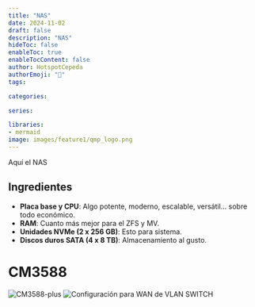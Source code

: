 ```yaml
---
title: "NAS"
date: 2024-11-02
draft: false
description: "NAS"
hideToc: false
enableToc: true
enableTocContent: false
author: HotspotCepeda 
authorEmoji: "🗻"
tags:

categories:

series:

libraries:
- mermaid
image: images/feature1/qmp_logo.png
---
```

Aquí el NAS
## Ingredientes
- **Placa base y CPU**: Algo potente, moderno, escalable, versátil... sobre todo económico.
- **RAM**: Cuanto más mejor para el ZFS y MV.
- **Unidades NVMe (2 x 256 GB)**: Esto para sistema.
- **Discos duros SATA (4 x 8 TB)**: Almacenamiento al gusto.
# CM3588
![CM3588-plus]( images/feature1/cm3588.png)
![Configuración para WAN de VLAN SWITCH](/images/post/configuracion_vlan_wan_qmp.png)